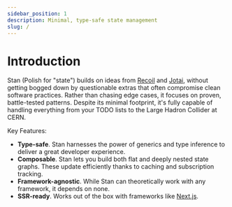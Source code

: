 ```yaml
---
sidebar_position: 1
description: Minimal, type-safe state management
slug: /
---
```


# Introduction

Stan (Polish for "state") builds on ideas from [Recoil](https://recoiljs.org) and [Jotai](https://jotai.org), without getting bogged down by questionable extras that often compromise clean software practices. Rather than chasing edge cases, it focuses on proven, battle-tested patterns. Despite its minimal footprint, it's fully capable of handling everything from your TODO lists to the Large Hadron Collider at CERN.

Key Features:

- **Type-safe**. Stan harnesses the power of generics and type inference to deliver a great developer experience.
- **Composable**. Stan lets you build both flat and deeply nested state graphs. These update efficiently thanks to caching and subscription tracking.
- **Framework-agnostic**. While Stan can theoretically work with any framework, it depends on none.
- **SSR-ready**. Works out of the box with frameworks like [Next.js](https://nextjs.org).
